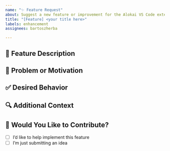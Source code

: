 ```yaml
---
name: "✨ Feature Request"
about: Suggest a new feature or improvement for the Alokai VS Code extension
title: "[Feature] <your title here>"
labels: enhancement
assignees: bartoszherba

---
```


## 🚀 Feature Description

<!-- A clear and concise description of what you'd like to see implemented. -->

## 🤔 Problem or Motivation

<!-- Describe the problem you're trying to solve or the workflow you want to improve. -->

## ✅ Desired Behavior

<!-- Describe how you'd expect the feature to work. If possible, include screenshots, mockups, or examples. -->

## 🔍 Additional Context

<!-- Add any other context, related issues, or links that might help us understand the request. -->

## 🙌 Would You Like to Contribute?

- [ ] I’d like to help implement this feature
- [ ] I’m just submitting an idea
